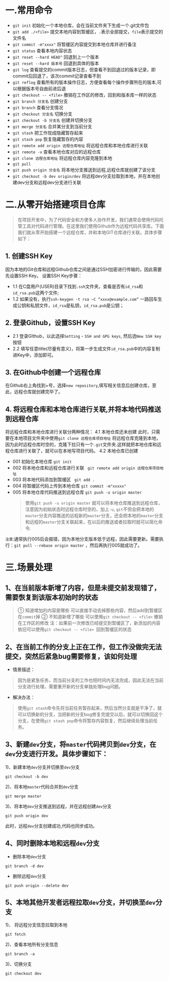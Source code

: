 # 一.常用命令
* `git init` 初始化一个本地仓库，会在当前文件夹下生成一个.git文件包
* `git add ./<file>` 提交本地内容到暂缓区，`.`表示全部提交，`file`表示提交的文件名
* `git commit -m"xxxx"` 将暂缓区内容提交到本地仓库并进行备注
* `git status` 查看本地内容状态
* `git reset --hard HEAD^` 回退到上一个版本
* `git reset --hard 版本号` 回退到具体的版本
* `git log` 查看提交的commit版本日志，但查看不到回退过的版本记录，即commit后回退了，该次commit记录查看不到
* `git reflog` 查看所有的版本操作日志，方便查看每个操作步骤所在的版本,可以根据版本号自由前进后退
* `git checkout -- <file>` 撤销在工作区的修改，回到和版本库一样的状态
* `git branch 分支名` 创建分支
* `git branch` 查看分支情况
* `git checkout 分支名` 切换分支
* `git checkout -b 分支名` 创建并切换分支
* `git merge 分支名` 合并某分支到当前分支
* `git stash` 把工作现成隐藏暂存起来
* `git stash pop` 恢复隐藏暂存的内容
* `git remote add origin 远程仓库地址` 将远程仓库和本地仓库进行关联
* `git remote -v` 查看本地仓库对应的远程仓库
* `git clone 远程仓库地址` 将远程仓库内容克隆到本地
* `git pull`
* `git push origin 分支名` 将本地分支推送到远程,远程仓库就创建了该分支
* `git checkout -b dev origin/dev` 将远程dev分支拉取到本地，并在本地创建dev分支和远程dev分支进行关联

# 二.从零开始搭建项目仓库
>在项目开发中，为了代码安全和方便多人协作开发，我们通常会使用代码托管工具对代码进行管理。在这里我们使用Github作为远程代码共享库。下面我们就从零开始搭建一个远程仓库，并和本地GIT仓库进行关联。具体步骤如下：
## 1. 创建SSH Key
因为本地的Git仓库和远程Github仓库之间是通过SSH加密进行传输的，因此需要先设置SSH Key。
设置SSH Key步骤：
  * 1.1 在C盘用户(USER)目录下找到`.ssh`文件夹，查看是否有`id_rsa`和`id_rsa.pub`这两个文件;
  * 1.2 如果没有，执行`ssh-keygen -t rsa –C “xxxx@example.com”` 一路回车生成公钥和私钥文件，`id_rsa`是私钥，`id_rsa.pub`是公钥；
## 2. 登录Github，设置SSH Key
  * 2.1 登录GIthub，以此选择`Setting` - `SSH and GPG keys`, 然后选`New SSH key`按钮
  * 2.2 填写任意title(尽量有意义)，将第一步生成文件`id_rsa.pub`中的内容复制进Key中，添加即可。
## 3. 在Github中创建一个远程仓库
在Github右上角找到+号，选择`new repository`,填写相关信息后创建仓库，至此，远程仓库就创建完毕了。
## 4. 将远程仓库和本地仓库进行关联,并将本地代码推送到远程仓库
将远程仓库和本地仓库进行关联分两种情况：
4.1 本地仓库还未创建
    此时，只需要在本地项目文件夹中使用`git clone 远程仓库项目地址` 将远程仓库克隆到本地，因为此时远程仓库时空的，克隆下拉只有一个`.git`文件夹.这样就把本地仓库和远程仓库进行关联了，就可以在本地写项目代码。
4.2 本地仓库已创建
  * 001 初始化本地仓库
    `git init`
  * 002 将本地仓库和远程仓库进行关联
    ` git remote add origin 远程仓库项目地址`
  * 003 将本地代码添加到暂缓区
    ` git add .`
  * 004 将暂缓区代码上传到本地仓库
    `git commit -m"xxxxx"`
  * 005 将本地仓库代码推送到远程仓库
    `git push -u origin master` 
    >使用`git push -u origin master` 就可以将本地仓库推送到远程仓库，注意因为初始状态时远程仓库时空的，加上`-u`, `git`不但会把本地的`master`分支内容推送的远程新的`master`分支，还会把本地的`master`分支和远程的`master`分支关联起来，在以后的推送或者拉取时就可以简化命令.
    
  `注意`:通常执行005后会报错，因为本地分支版本低于远程，因此需要更新。需要执行：`git pull --rebase origin master` ，然后再执行005就成功了。

# 三.场景处理
  ## 1、在当前版本新增了内容，但是未提交前发现错了，需要恢复到该版本初始时的状态
> ① 知道增加的内容是哪些
  可以直接手动去掉那些内容，然后add到暂缓区在`commit`掉
  ② 不知道新增了哪些
  可以使用`git checkout -- <file>` 撤销在工作区的修改
  注：如果前一次修改已经提交到暂缓区了，新添加的内容依旧可以使用`git checkout -- <file> `回到暂缓区的状态

  ## 2、在当前工作的分支上正在工作，但工作没做完无法提交，突然后紧急bug需要修复，该如何处理
  * 情景描述：
  >因为是紧急任务，而当前分支的工作也短时间内无法完成，因此无法在当前分支进行处理，需要重开新的分支单独处理bug问题。
  * 解决办法：
  >使用`git stash`命令先将当前任务暂存起来，然后当然分支就是干净了，就可以切换新的分支，当把新的分支bug修复完提交以后，就可以切换回这个分支，在使用`git stash pop`命令将暂存内容恢复，然后继续处理当前任务。
  
  ## 3、新建`dev`分支，将`master`代码拷贝到`dev`分支，在`dev`分支进行开发。具体步骤如下：
  1)、新建本地`dev`分支并切换至`dev`分支
  ```
  git checkout -b dev
  ```
  2)、将本地`master`代码合并到`dev`分支
  ```
  git merge master
  ```
  3)、将本地`dev`分支推送到远程，并在远程创建`dev`分支
  ```
  git push origin dev
  ```
  此时，远程`dev`分支创建成功,代码也同步成功。

  ## 4、同时删除本地和远程`dev`分支
  * 删除本地`dev`分支
  ```
  git branch -d dev
  ```
  * 删除远程`dev`分支
  ```
  git push origin --delete dev
  ```

  ## 5、本地其他开发者远程拉取`dev`分支，并切换至`dev`分支
  1)、 将远程分支信息拉取到本地
  ```
  git fetch
  ```
  2)、查看本地所有分支信息
  ```
  git branch -a
  ```
  3)、切换分支
  ```
  git checkout dev
  ```

  

